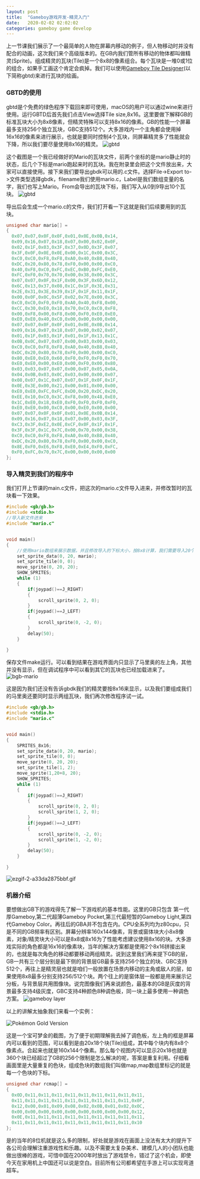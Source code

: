 ```yaml
---
layout: post
title:  "Gameboy游戏开发-精灵入门"
date:   2020-02-02 02:02:02
categories: gameboy game develop
---
```

上一节课我们展示了一个最简单的人物在屏幕内移动的例子，但人物移动时并没有配合的动画，这次我们来个高级版本的。在GB内我们管所有移动的物体都叫做精灵(Sprite)。组成精灵的瓦块(Tile)是一个8x8的像素组合。每个瓦块是一堆0或1位的组合，如果手工画这个肯定会疯掉。我们可以使用[Gameboy Tile Designer](http://www.devrs.com/gb/hmgd/gbtd.html)(以下简称gbtd)来进行瓦块的绘画。

### GBTD的使用

gbtd是个免费的绿色程序下载回来即可使用，macOS的用户可以通过wine来进行使用。运行GBTD后首先我们点击View选择Tile size,8x16。这里要做下解释GB的标准瓦块大小为8x8像素，但精灵特殊可以支持8x16的像素。GB的性能一个屏幕最多支持256个独立瓦块，GBC支持512个。大多游戏内一个主角都会使用掉16x16的像素来进行展示，也就是要同时控制4个瓦块，同屏幕精灵多了性能就会下降，所以我们要尽量使用8x16的精灵。
![gbtd](//blog.guohai.org/doc-pic/2020-02/gbtd.png)

这个截图是一个我已经做好的Mario的瓦块文件，前两个坐标的是mario静止时的状态，后几个下标是mario跑起来时的瓦块。我在附录里会把这个文件放出来，大家可以直接使用。接下来我们要导出gbdk可以用的.c文件。选择File->Export to->文件类型选择gbdk，filename我们使用mario.c，Label是我们数组变量的名字，我们也写上Mario。From会导出的瓦块下标，我们写入从0到9导出10个瓦块。
![gbtd](//blog.guohai.org/doc-pic/2020-02/gbtd-export.png)

导出后会生成一个mario.c的文件，我们打开看一下这就是我们后续要用到的瓦块。
~~~ c
unsigned char mario[] =
{
  0x07,0x07,0x0F,0x0F,0x01,0x0E,0x0B,0x14,
  0x09,0x16,0x07,0x18,0x07,0x00,0x02,0x0F,
  0x02,0x1F,0x03,0x3F,0x37,0x0D,0x3F,0x07,
  0x3F,0x0F,0x0E,0x0E,0x00,0x1C,0x00,0x3C,
  0xC0,0xC0,0xF8,0xF8,0xA0,0x40,0xB8,0x40,
  0xDC,0x20,0x80,0x78,0xF0,0x00,0x00,0xC0,
  0x40,0xF8,0xC0,0xFC,0xEC,0xB0,0xFC,0xE0,
  0xFC,0xF0,0x70,0x70,0x00,0x38,0x00,0x3C,
  0x07,0x07,0x0F,0x1F,0x00,0x3F,0x6D,0x12,
  0x6C,0x13,0x37,0x08,0x1C,0x1F,0x3E,0x31,
  0x2E,0x31,0x3E,0x39,0x1F,0x1F,0x11,0x1F,
  0x00,0x0F,0x0C,0x5F,0x02,0x7E,0x00,0x3C,
  0xC0,0xC0,0xF0,0xF0,0xA0,0x40,0xF8,0x00,
  0xCC,0x30,0xE0,0x18,0x70,0xC0,0xC0,0xF8,
  0x00,0xF8,0x00,0xF8,0x00,0xF0,0xE0,0xE0,
  0xE0,0xE0,0x40,0xC0,0x00,0x00,0x00,0x00,
  0x07,0x07,0x0F,0x0F,0x01,0x0E,0x0B,0x14,
  0x09,0x16,0x07,0x18,0x07,0x00,0x02,0x07,
  0x01,0x1F,0x03,0x1F,0x01,0x1F,0x13,0x1C,
  0x0B,0x0C,0x07,0x07,0x00,0x03,0x00,0x03,
  0xC0,0xC0,0xF8,0xF8,0xA0,0x40,0xB8,0x40,
  0xDC,0x20,0x80,0x78,0xF0,0x00,0x00,0xC0,
  0x80,0xE0,0xE0,0x60,0xF0,0xF0,0xF0,0x70,
  0xE0,0xE0,0x00,0xE0,0x00,0xF0,0x00,0x80,
  0x03,0x03,0x07,0x07,0x00,0x07,0x05,0x0A,
  0x04,0x0B,0x03,0x0C,0x03,0x00,0x00,0x07,
  0x08,0x07,0x1C,0x07,0x07,0x1F,0x0F,0x1F,
  0x0E,0x3E,0x00,0x21,0x00,0x01,0x00,0x00,
  0xE0,0xE0,0xFC,0xFC,0xD0,0x20,0xDC,0x20,
  0xEE,0x10,0xC0,0x3C,0xF8,0x00,0x48,0xE0,
  0x1C,0xE0,0x18,0xE0,0xF0,0xF0,0xF0,0xF0,
  0xE0,0xE0,0x00,0xC0,0x00,0xE0,0x00,0x00,
  0x07,0x07,0x0F,0x0F,0x01,0x0E,0x0B,0x14,
  0x09,0x16,0x07,0x18,0x07,0x00,0x03,0x3F,
  0xC3,0x3F,0xE2,0x0E,0xCF,0x0F,0x1F,0x1F,
  0x3F,0x3F,0x1C,0x7C,0x00,0x70,0x00,0x38,
  0xC0,0xC0,0xF8,0xF8,0xA0,0x40,0xB8,0x40,
  0xDC,0x20,0x80,0x78,0xF0,0x00,0x00,0xC0,
  0x8E,0xF0,0xE6,0xF8,0xE0,0xE4,0xF0,0xFC,
  0xF0,0xFC,0x70,0x7C,0x00,0x00,0x00,0x00
};
~~~

### 导入精灵到我们的程序中
我们打开上节课的main.c文件，把这次的mario.c文件导入进来，并修改暂时的瓦块看一下效果。
~~~ c
#include <gb/gb.h>
#include <stdio.h>
//导入新文件进来
#include "mario.c"


void main()
{
    //使用mario数组来展示数据，并且修改导入的下标大小，按8x8计算，我们需要导入20个瓦块进来。
    set_sprite_data(0, 20, mario);
    set_sprite_tile(0, 0);
    move_sprite(0, 20, 20);
    SHOW_SPRITES;
    while (1)
    {
        if(joypad()==J_RIGHT)
        {
            scroll_sprite(0, 2, 0);
        }
        if(joypad()==J_LEFT)
        {
            scroll_sprite(0, -2, 0);
        }
        delay(50);
    }
    
}
~~~
保存文件make运行。可以看到结果在游戏界面内只显示了马里奥的左上角，其他并没有显示，但在调试程序中可以看到其它的瓦块也已经加载进来了。
![bgb-mario](//blog.guohai.org/doc-pic/2020-02/bgb-mario.png)

这是因为我们还没有告诉gbdk我们的精灵要按8x16来显示，以及我们要组成我们的马里奥还要同时显示两组瓦块，我们再次修改程序试一试。
~~~ c
#include <gb/gb.h>
#include <stdio.h>
#include "mario.c"


void main()
{
    SPRITES_8x16;
    set_sprite_data(0, 20, mario);
    set_sprite_tile(0, 0);
    move_sprite(0, 20, 20);
    set_sprite_tile(1, 2);
    move_sprite(1,20+8, 20);
    SHOW_SPRITES;
    while (1)
    {
        if(joypad()==J_RIGHT)
        {
            scroll_sprite(0, 2, 0);
            scroll_sprite(1, 2, 0);
        }
        if(joypad()==J_LEFT)
        {
            scroll_sprite(0, -2, 0);
            scroll_sprite(1, -2, 0);
        }
        delay(50);
    }
    
}
~~~
![ezgif-2-a33da2875bbf.gif](//blog.guohai.org/doc-pic/2020-02/ezgif-2-a33da2875bbf.gif)

### 机器介绍
要想做出GB下的游戏得先了解一下游戏机的基本性能。这里的GB只包含 第一代厚Gameboy,第二代超薄Gameboy Pocket,第三代最短暂的Gameboy Light,第四代Gameboy Color。再往后的GBA并不包含在内。CPU全系列均为z80cpu，只是不同的GB频率有区别。屏幕分辨率160x144像素，背景或窗体块大小8x8像素，对象/精灵块大小可以是8x8或8x16为了性能考虑建议使用8x16的块。大多游戏实际的角色都是16x16的像素块，当年的解决方案都是使用2个8x16拼接出来的，也就是每次角色的移动都要移动两组精灵。说到这里我们再来提下GB的层，GB一共有三个层分别是最下侧的背景层GB最多支持256个独立的块、GBC支持512个，再往上是精灵层也就是咱们一般放置在场景内移动的主角或敌人的层，如果使用8x8最多分别支持256/512个块。两个往上的是窗体层一般都是用来展示记分板，与背景层共用图像块。说完图像我们再来说颜色，最基本的GB是灰度的背景最多支持4级灰度，GBC支持4种颜色8种调色板，同一块上最多使用一种调色方案。
![gameboy layer](//blog.guohai.org/doc-pic/2020-01/gb_layer.png)


以上的讲解太抽象我们来看一个实例：

![Pokémon Gold Version](//blog.guohai.org/doc-pic/2020-01/pokemon_gold.png)

这是一个宝可梦金的截图，为了便于初期理解我去掉了调色板，左上角的框是屏幕内可以看到的范围，可以看到是由20x18个块(Tile)组成，其中每个块内有8x8个像素点。合起来也就是160x144个像素。那么每个视图内可以显示20x18也就是360个块已经超过了GB的256个限制是怎么解决的呢，答案是重复利用。仔细看画面里是大量重复的色块，组成色块的数组我们叫做map,map数组里标记的就是每一个色块的下标。
~~~ c
unsigned char rcmap[] =
{
  0x0D,0x11,0x11,0x11,0x11,0x11,0x11,0x11,0x11,0x11,
  0x11,0x11,0x11,0x11,0x11,0x11,0x11,0x11,0x11,0x0F,
  0x12,0x00,0x01,0x09,0x08,0x02,0x0B,0x01,0x02,0x0C,
  0x00,0x00,0x00,0x00,0x00,0x00,0x00,0x00,0x00,0x12,
  0x0E,0x11,0x11,0x11,0x11,0x11,0x11,0x11,0x11,0x11,
  0x11,0x11,0x11,0x11,0x11,0x11,0x11,0x11,0x11,0x10
};
~~~
是的当年的8位机就是这么多的限制，好处就是游戏在画面上没法有太大的提升下各公司会理解注重游戏性和乐趣。以及不需要太复杂美术、建模几人的小团队也能做出很棒的游戏，可惜中国在2000年时放出了游戏禁令，错过了这个机会，即使今天在家用机上中国还可以说是空白。目前所有公司都希望在手游上可以实现弯道超车。